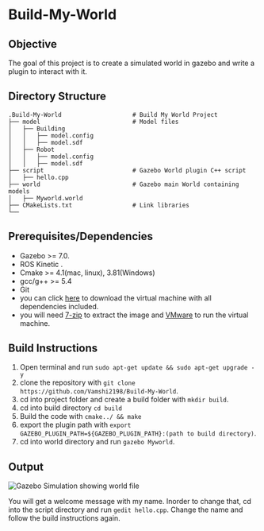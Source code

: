 # Build-My-World

## Objective 
The goal of this project is to create a simulated world in gazebo and write a plugin to interact with it.

## Directory Structure  
```
.Build-My-World                    # Build My World Project 
├── model                          # Model files 
│   ├── Building
│   │   ├── model.config
│   │   ├── model.sdf
│   ├── Robot
│   │   ├── model.config
│   │   ├── model.sdf
├── script                         # Gazebo World plugin C++ script
│   ├── hello.cpp
├── world                          # Gazebo main World containing models 
│   ├── Myworld.world
├── CMakeLists.txt                 # Link libraries 
└──
```
## Prerequisites/Dependencies  
* Gazebo >= 7.0.
* ROS Kinetic .
* Cmake >= 4.1(mac, linux), 3.81(Windows)
* gcc/g++ >= 5.4
* Git
* you can click [here](https://s3-us-west-1.amazonaws.com/udacity-robotics/Virtual+Machines/Lubuntu_071917/RoboVM_V2.1.0.zip) to download the virtual machine with all dependencies included. 
* you will need [7-zip](http://www.7-zip.org/download.html) to extract the image and [VMware](http://www.vmware.com/) to run the virtual machine.

## Build Instructions
1. Open terminal and run `sudo apt-get update && sudo apt-get upgrade -y`
2. clone the repository with `git clone https://github.com/Vamshi2198/Build-My-World`.
3. cd into project folder and create a build folder with `mkdir build`.
4. cd into build directory `cd build`
5. Build the code with `cmake../ && make`
6. export the plugin path with `export GAZEBO_PLUGIN_PATH=${GAZEBO_PLUGIN_PATH}:(path to build directory)`.
7. cd into world directory and run `gazebo Myworld`.

## Output 
![Gazebo Simulation showing world file](https://user-images.githubusercontent.com/85461865/123188661-691c0d00-d46a-11eb-954c-9758b737f4bd.jpg)

You will get a welcome message with my name. Inorder to change that, cd into the script directory and run `gedit hello.cpp`.
Change the name and follow the build instructions again.
